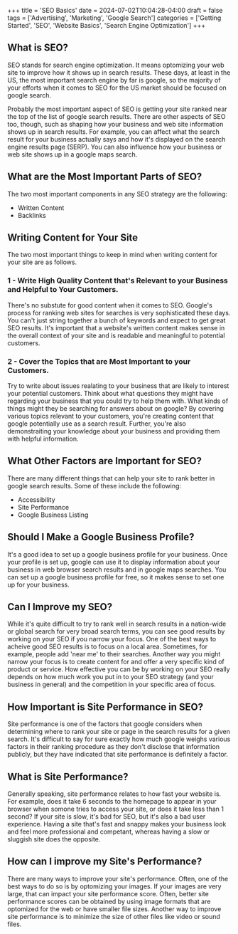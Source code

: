 +++
title = 'SEO Basics'
date = 2024-07-02T10:04:28-04:00
draft = false
tags = ['Advertising', 'Marketing', 'Google Search']
categories = ['Getting Started', 'SEO', 'Website Basics', 'Search Engine Optimization']
+++

## What is SEO?

SEO stands for search engine optimization.  It means optomizing your web site to improve how it shows up in search
results.  These days, at least in the US, the most important search engine by far is google, so the majority of your efforts
when it comes to SEO for the US market should be focused on google search. 

Probably the most important aspect of SEO is getting your site ranked near the top of the list of google search results.
There are other aspects of SEO too, though, such as shaping how your business and web site information shows up in
search results. For example, you can affect what the search result for your business actually says and how it's
displayed on the search engine results page (SERP). You can also influence how your business or web site shows up in a
google maps search.
 
## What are the Most Important Parts of SEO?

The two most important components in any SEO strategy are the following:

- Written Content
- Backlinks

## Writing Content for Your Site

The two most important things to keep in mind when writing content for your site are as follows.

### 1 - Write High Quality Content that's Relevant to your Business and Helpful to Your Customers.

There's no substute for good content when it comes to SEO. Google's process for ranking web sites for searches is very
sophisticated these days. You can't just string together a bunch of keywords and expect to get great SEO results. It's
important that a website's written content makes sense in the overall context of your site and is readable and
meaningful to potential customers.

### 2 - Cover the Topics that are Most Important to your Customers.

Try to write about issues realating to your business that are likely to interest your potential customers. Think about
what questions they might have regarding your business that you could try to help them with. What kinds of things might
they be searching for answers about on google? By covering various topics relevant to your customers, you're creating
content that google potentially use as a search result. Further, you're also demonstraiting your knowledge about your
business and providing them with helpful information.

## What Other Factors are Important for SEO?

There are many different things that can help your site to rank better in google search results. Some of these include
the following:

- Accessibility
- Site Performance
- Google Business Listing

## Should I Make a Google Business Profile?

It's a good idea to set up a google business profile for your business. Once your profile is set up, google can use it
to display information about your business in web browser search results and in google maps searches. You can set up a
google business profile for free, so it makes sense to set one up for your business.

## Can I Improve my SEO?

While it's quite difficult to try to rank well in search results in a nation-wide or global search for very broad search
terms, you can see good results by working on your SEO if you narrow your focus. One of the best ways to acheive good
SEO results is to focus on a local area. Sometimes, for example, people add 'near me' to their searches. Another way you
might narrow your focus is to create content for and offer a very specific kind of product or service. How effective you
can be by working on your SEO really depends on how much work you put in to your SEO strategy (and your business in
general) and the competition in your specific area of focus.

## How Important is Site Performance in SEO?

Site performance is one of the factors that google considers when determining where to rank your site or page in the
search results for a given search. It's difficult to say for sure exactly how much google weighs various factors in
their ranking procedure as they don't disclose that information publicly, but they have indicated that site performance
is definitely a factor.

## What is Site Performance?

Generally speaking, site performance relates to how fast your website is. For example, does it take 6 seconds to the
homepage to appear in your browser when somone tries to access your site, or does it take less than 1 second? If your
site is slow, it's bad for SEO, but it's also a bad user experience. Having a site that's fast and snappy makes your
business look and feel more professional and competant, whereas having a slow or sluggish site does the opposite.

## How can I improve my Site's Performance?

There are many ways to improve your site's performance. Often, one of the best ways to do so is by optomizing your
images. If your images are very large, that can impact your site performance score. Often, better site performance
scores can be obtained by using image formats that are optomized for the web or have smaller file sizes. Another way to
improve site performance is to minimize the size of other files like video or sound files.


